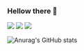 ### Hellow there 👋

<img src="https://capsule-render.vercel.app/api?type=wave&color=random&height=높이&section=header&text=텍스트&fontSize=텍스트크기" />
<img src="https://capsule-render.vercel.app/api?type=wave&color=random&height=높이&section=footer&text=텍스트&fontSize=텍스트크기" />
<a href="버튼을 눌렀을 때 이동할 링크" target="_blank"><img src="img.shields.io/badge/javascript-#DAF7A6?st&logo=plastic&logoColor=#F7DF1E"/></a>
<!-- reference
https://80000coding.oopy.io/865f4b2a-5198-49e8-a173-0f893a4fed45
https://github.com/anuraghazra/github-readme-stats/blob/master/docs/readme_kr.md
https://github.com/maxam2017/productive-box
-->

![Anurag's GitHub stats](https://github-readme-stats.vercel.app/api?username=Maybaba&show_icons=true&theme=radical)

<!--
**Maybaba/Maybaba** is a ✨ _special_ ✨ repository because its `README.md` (this file) appears on your GitHub profile.

Here are some ideas to get you started:

- 🔭 I’m currently working on ...
- 🌱 I’m currently learning ...
- 👯 I’m looking to collaborate on ...
- 🤔 I’m looking for help with ...
- 💬 Ask me about ...
- 📫 How to reach me: ...
- 😄 Pronouns: ...
- ⚡ Fun fact: ...
-->
